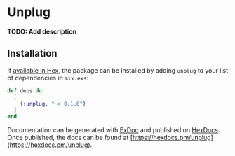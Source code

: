 # Unplug

**TODO: Add description**

## Installation

If [available in Hex](https://hex.pm/docs/publish), the package can be installed
by adding `unplug` to your list of dependencies in `mix.exs`:

```elixir
def deps do
  [
    {:unplug, "~> 0.1.0"}
  ]
end
```

Documentation can be generated with [ExDoc](https://github.com/elixir-lang/ex_doc)
and published on [HexDocs](https://hexdocs.pm). Once published, the docs can
be found at [https://hexdocs.pm/unplug](https://hexdocs.pm/unplug).

